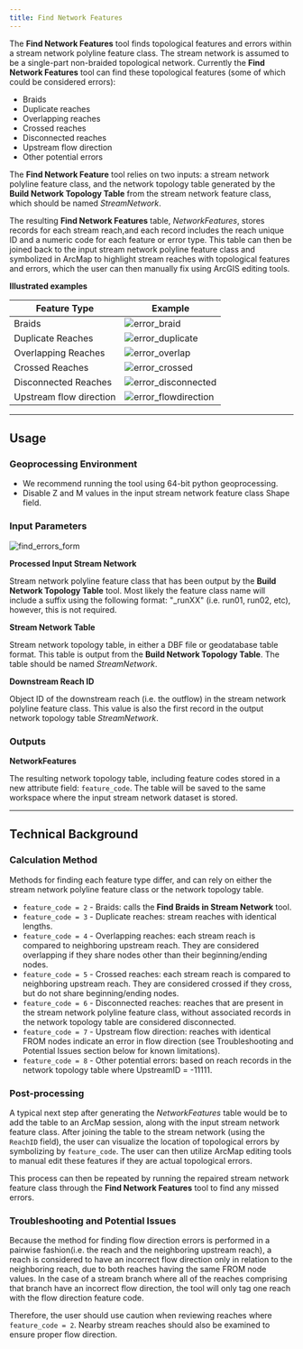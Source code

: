 ```yaml
---
title: Find Network Features
---
```



The **Find Network Features** tool finds topological features and errors within a stream
network polyline feature class. The stream network  is assumed to be a single-part non-braided topological network. Currently the  **Find Network Features** tool can find these topological features (some of which could be considered errors):

* Braids
* Duplicate reaches
* Overlapping reaches 
* Crossed reaches
* Disconnected reaches
* Upstream flow direction
* Other potential errors

The **Find Network Feature** tool relies on two inputs: a stream network polyline
 feature class, and the network topology table generated by the **Build Network 
 Topology Table** from the stream network feature class, which should be named
 _StreamNetwork_.

The resulting **Find Network Features** table, _NetworkFeatures_, stores records for 
each stream reach,and each record includes the reach unique ID and a numeric code 
for each feature or error type. This table can then be joined back to the input stream network polyline feature class and symbolized in ArcMap to highlight stream reaches with topological features and errors, which the user can then manually fix using ArcGIS editing tools.

**Illustrated examples**

| Feature Type            | Example                                                                      |
| ----------------------- | -----------------------------------------------------------------------------|
| Braids                  | ![error_braid]({{site.baseurl}}/images/findNetworkError_braid.png)            |
| Duplicate Reaches       | ![error_duplicate]({{site.baseurl}}/images/findNetworkError_dup.png)          |
| Overlapping Reaches     | ![error_overlap]({{site.baseurl}}/images/findNetworkError_overlap.png)        |  
| Crossed Reaches         | ![error_crossed]({{site.baseurl}}/images/findNetworkError_crossed.png)        |
| Disconnected Reaches    | ![error_disconnected]({{site.baseurl}}/images/findNetworkError_disconnect.png)|
| Upstream flow direction | ![error_flowdirection]({{site.baseurl}}/images/findNetworkError_flow.png)     |

__________________________________________________________________________________________________________
## Usage

### Geoprocessing Environment

* We recommend running the tool using 64-bit python geoprocessing.
* Disable Z and M values in the input stream network feature class Shape field.

### Input Parameters

![find_errors_form]({{site.baseurl}}/images/find_errors_form.PNG)

**Processed Input Stream Network**

Stream network polyline feature class that has been output by the **Build Network Topology Table** tool. Most likely the feature class name will include a suffix using the following format: "_runXX" (i.e. run01, run02, etc), however, this is not required.

**Stream Network Table**

Stream network topology table, in either a DBF file or geodatabase table format. This table is output from the **Build Network Topology Table**. The table should be named _StreamNetwork_.

**Downstream Reach ID**

Object ID of the downstream reach (i.e. the outflow) in the stream network polyline feature class. This value is also the first record in the output network topology table _StreamNetwork_.

### Outputs

**NetworkFeatures**

The resulting network topology table, including feature codes stored in a new attribute field: `feature_code`. The table will be saved to the same workspace where the input stream network dataset is stored.

_______________________________________________________________
## Technical Background

### Calculation Method

Methods for finding each feature type differ, and can rely on either the stream
network polyline feature class or the network topology table. 

* `feature_code = 2` - Braids: calls the **Find Braids in Stream Network** tool.
* `feature_code = 3` - Duplicate reaches: stream reaches with identical lengths.
* `feature_code = 4` - Overlapping reaches: each stream reach is compared to neighboring upstream reach. They are considered overlapping if they share nodes other than their beginning/ending nodes.
* `feature_code = 5` - Crossed reaches: each stream reach is compared to neighboring upstream reach. They are considered crossed if they cross, but do not share beginning/ending nodes.
* `feature_code = 6` - Disconnected reaches: reaches that are present in the stream network polyline feature class, without associated records in the network topology table are considered disconnected.
* `feature_code = 7` - Upstream flow direction: reaches with identical FROM nodes indicate an error in flow direction (see Troubleshooting and Potential Issues section below for known limitations).
* `feature_code = 8` - Other potential errors: based on reach records in the network topology table where UpstreamID = -11111.

### Post-processing

A typical next step after generating the _NetworkFeatures_ table would be to add the table to an ArcMap session, along with the input stream network feature class.  After joining the table to the stream network (using the `ReachID` field), the user can visualize the location of topological errors by symbolizing by `feature_code`. The user can then utilize ArcMap editing tools to manual edit these features if they are actual topological errors.

This process can then be repeated by running the repaired stream network feature class through the **Find Network Features** tool to find any missed errors. 

### Troubleshooting and Potential Issues

Because the method for finding flow direction errors is performed in a pairwise fashion(i.e. the reach and the neighboring upstream reach), a reach is considered to have an incorrect flow direction only in relation to the neighboring reach, due to both reaches having the same FROM node values. In the case of a stream branch where all of the reaches comprising that branch have an incorrect flow direction, the tool will only tag one reach with the flow direction feature code.

Therefore, the user should use caution when reviewing reaches where `feature_code = 2`. Nearby stream reaches should also be examined to ensure proper flow direction.